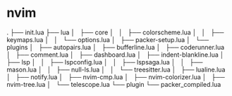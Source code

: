 # nvim
.
├── init.lua 
├── lua
│   ├── core
│   │   ├── colorscheme.lua
│   │   ├── keymaps.lua
│   │   └── options.lua
│   ├── packer-setup.lua
│   └── plugins
│       ├── autopairs.lua
│       ├── bufferline.lua
│       ├── coderunner.lua
│       ├── comment.lua
│       ├── dashboard.lua
│       ├── indent-blankline.lua
│       ├── lsp
│       │   ├── lspconfig.lua
│       │   ├── lspsaga.lua
│       │   ├── mason.lua
│       │   ├── null-ls.lua
│       │   └── treesitter.lua
│       ├── lualine.lua
│       ├── notify.lua
│       ├── nvim-cmp.lua
│       ├── nvim-colorizer.lua
│       ├── nvim-tree.lua
│       └── telescope.lua
└── plugin
    └── packer_compiled.lua
